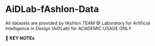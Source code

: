 # AiDLab-fAshIon-Data
All datasets are provided by fAshIon TEAM @ Laboratory for Artificial Intelligence in Design (AiDLab) for ACADEMIC USAGE ONLY.

🖤 **KEY NOTEs**
